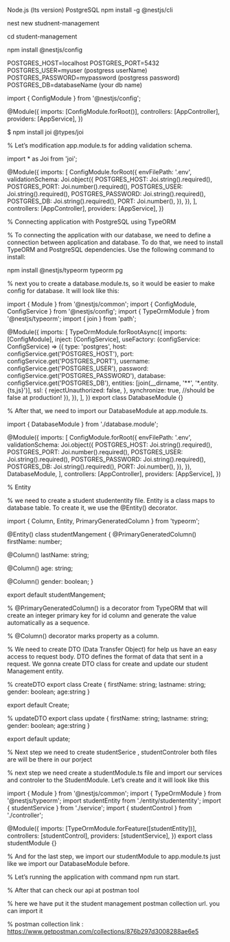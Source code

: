 <!-- NestJS — Create a CRUD API using TypeORM and PostgreSQL -->

<!-- Prerequisites: -->

Node.js (lts version)
PostgreSQL
npm install -g @nestjs/cli

<!-- please make sure that installed on your machine -->

 <!-- Let’s create a new project by run the following command: -->

<!-- <!-- open terminal and install the following commend > -->

nest new studnent-management

cd student-management

<!-- Environment Variables
There is a crucial thing to running our application is to set up environment variables. By using them to keep configuration data (database credentials, etc.), we can make configuration easily. It’s easier to keep sensitive data from being committed to repository.

In NestJS, we have a ConfigModule that we can use for read the configuration data. It uses dotenv behind the scene. To use ConfigModule, we need to install @nestjs/config. Use the following command to install: -->

npm install @nestjs/config

<!-- After that, we need to create a .env file at the root of our application, so we can inject them into ourConfigService. -->

POSTGRES_HOST=localhost
POSTGRES_PORT=5432
POSTGRES_USER=myuser (postgress userName)
POSTGRES_PASSWORD=mypassword (postgress password)
POSTGRES_DB=databaseName (your db name)

<!-- And then, we need to add ConfigModule.forRoot() at app.module.ts. -->

<!-- example -->

import { ConfigModule } from '@nestjs/config';

@Module({
imports: [ConfigModule.forRoot()],
controllers: [AppController],
providers: [AppService],
})

<!-- To prevent any error when our application run, we need to validating our environment variables. We gonna use Joi to define a validation schema. -->

$ npm install joi @types/joi

% Let’s modification app.module.ts for adding validation schema.

import \* as Joi from 'joi';

@Module({
imports: [
ConfigModule.forRoot({
envFilePath: '.env',
validationSchema: Joi.object({
POSTGRES_HOST: Joi.string().required(),
POSTGRES_PORT: Joi.number().required(),
POSTGRES_USER: Joi.string().required(),
POSTGRES_PASSWORD: Joi.string().required(),
POSTGRES_DB: Joi.string().required(),
PORT: Joi.number(),
}),
}),
],
controllers: [AppController],
providers: [AppService],
})

% Connecting application with PostgreSQL using TypeORM

% To connecting the application with our database, we need to define a connection between application and database. To do that, we need to install TypeORM and PostgreSQL dependencies. Use the following command to install:

npm install @nestjs/typeorm typeorm pg

% next you to create a database.module.ts, so it would be easier to make config for database. It will look like this:

import { Module } from '@nestjs/common';
import { ConfigModule, ConfigService } from '@nestjs/config';
import { TypeOrmModule } from '@nestjs/typeorm';
import { join } from 'path';

@Module({
imports: [
TypeOrmModule.forRootAsync({
imports: [ConfigModule],
inject: [ConfigService],
useFactory: (configService: ConfigService) => ({
type: 'postgres',
host: configService.get('POSTGRES_HOST'),
port: configService.get('POSTGRES_PORT'),
username: configService.get('POSTGRES_USER'),
password: configService.get('POSTGRES_PASSWORD'),
database: configService.get('POSTGRES_DB'),
entities: [join(__dirname, '**', '*.entity.{ts,js}')],
ssl: {
rejectUnauthorized: false,
},
synchronize: true, //should be false at production!
}),
}),
],
})
export class DatabaseModule {}

% After that, we need to import our DatabaseModule at app.module.ts.

import { DatabaseModule } from './database.module';

@Module({
imports: [
ConfigModule.forRoot({
envFilePath: '.env',
validationSchema: Joi.object({
POSTGRES_HOST: Joi.string().required(),
POSTGRES_PORT: Joi.number().required(),
POSTGRES_USER: Joi.string().required(),
POSTGRES_PASSWORD: Joi.string().required(),
POSTGRES_DB: Joi.string().required(),
PORT: Joi.number(),
}),
}),
DatabaseModule,
],
controllers: [AppController],
providers: [AppService],
})

% Entity

% we need to create a student studententity file. Entity is a class maps to database table. To create it, we use the @Entity() decorator.

import { Column, Entity, PrimaryGeneratedColumn } from 'typeorm';

@Entity()
class studentMangement {
@PrimaryGeneratedColumn()
firstName: number;

@Column()
lastName: string;

@Column()
age: string;

@Column()
gender: boolean;
}

export default studentMangement;

% @PrimaryGeneratedColumn() is a decorator from TypeORM that will create an integer primary key for id column and generate the value automatically as a sequence.

% @Column() decorator marks property as a column.

% We need to create DTO (Data Transfer Object) for help us have an easy access to request body. DTO defines the format of data that sent in a request. We gonna create DTO class for create and update our student Management entity.

% createDTO
export class Create {
firstName: string;
lastname: string;
gender: boolean;
age:string
}

export default Create;

% updateDTO
export class update {
firstName: string;
lastname: string;
gender: boolean;
age:string
}

export default update;

% Next step we need to create studentSerice , studentControler both files are will be there in our porject

% next step we need create a studentModule.ts file and import our services and controler to the StudentModule. Let’s create and it will look like this

import { Module } from '@nestjs/common';
import { TypeOrmModule } from '@nestjs/typeorm';
import studentEntity from './entity/studententity';
import { studentService } from './service';
import { studentControl } from './controller';

@Module({
imports: [TypeOrmModule.forFeature([studentEntity])],
controllers: [studentControl],
providers: [studentService],
})
export class studentModule {}

% And for the last step, we import our studentModule to app.module.ts just like we import our DatabaseModule before.

% Let’s running the application with command npm run start.

% After that can check our api at postman tool

% here we have put it the student management postman collection url. you can import it

% postman collection link : https://www.getpostman.com/collections/876b297d3008288ae6e5